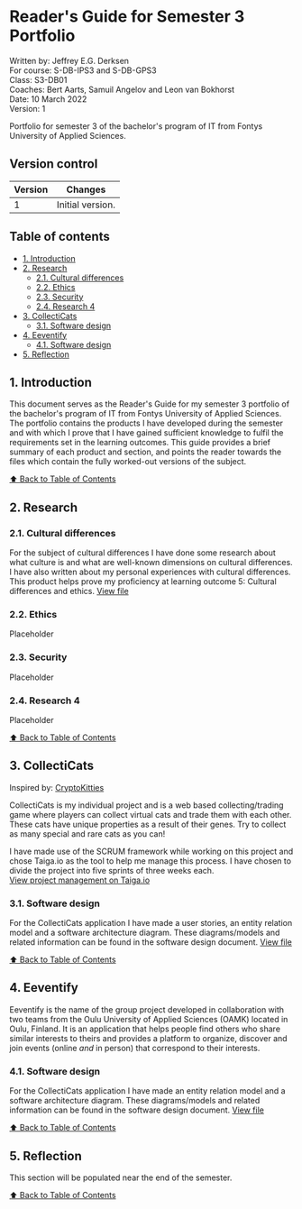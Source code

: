 <!-- omit in toc -->
# Reader's Guide for Semester 3 Portfolio

Written by: Jeffrey E.G. Derksen  
For course: S-DB-IPS3 and S-DB-GPS3  
Class: S3-DB01  
Coaches: Bert Aarts, Samuil Angelov and Leon van Bokhorst  
Date: 10 March 2022  
Version: 1  

Portfolio for semester 3 of the bachelor's program of IT from Fontys University of Applied Sciences.

<!-- omit in toc -->
## Version control

| Version | Changes |
|---------|---------|
| 1 | Initial version. |

<!-- omit in toc -->
## Table of contents

- [1. Introduction](#1-introduction)
- [2. Research](#2-research)
  - [2.1. Cultural differences](#21-cultural-differences)
  - [2.2. Ethics](#22-ethics)
  - [2.3. Security](#23-security)
  - [2.4. Research 4](#24-research-4)
- [3. CollectiCats](#3-collecticats)
  - [3.1. Software design](#31-software-design)
- [4. Eeventify](#4-eeventify)
  - [4.1. Software design](#41-software-design)
- [5. Reflection](#5-reflection)

## 1. Introduction

This document serves as the Reader's Guide for my semester 3 portfolio of the bachelor's program of IT from Fontys University of Applied Sciences. The portfolio contains the products I have developed during the semester and with which I prove that I have gained sufficient knowledge to fulfil the requirements set in the learning outcomes. This guide provides a brief summary of each product and section, and points the reader towards the files which contain the fully worked-out versions of the subject.

[⬆️ Back to Table of Contents](#table-of-contents)

## 2. Research

### 2.1. Cultural differences

For the subject of cultural differences I have done some research about what culture is and what are well-known dimensions on cultural differences. I have also written about my personal experiences with cultural differences. This product helps prove my proficiency at learning outcome 5: Cultural differences and ethics. [View file](/research/cultural_differences.md)

### 2.2. Ethics

Placeholder

### 2.3. Security

Placeholder

### 2.4. Research 4

Placeholder

[⬆️ Back to Table of Contents](#table-of-contents)

## 3. CollectiCats

Inspired by: [CryptoKitties](https://www.cryptokitties.co/)

CollectiCats is my individual project and is a web based collecting/trading game where players can collect virtual cats and trade them with each other. These cats have unique properties as a result of their genes. Try to collect as many special and rare cats as you can!

I have made use of the SCRUM framework while working on this project and chose Taiga.io as the tool to help me manage this process. I have chosen to divide the project into five sprints of three weeks each.  
[View project management on Taiga.io](https://tree.taiga.io/project/jeffrey_derksen-s3-individual)

### 3.1. Software design

For the CollectiCats application I have made a user stories, an entity relation model and a software architecture diagram. These diagrams/models and related information can be found in the software design document. [View file](/collecticats/software_design.md)

[⬆️ Back to Table of Contents](#table-of-contents)

## 4. Eeventify

Eeventify is the name of the group project developed in collaboration with two teams from the Oulu University of Applied Sciences (OAMK) located in Oulu, Finland. It is an application that helps people find others who share similar interests to theirs and provides a platform to organize, discover and join events (online *and* in person) that correspond to their interests.

### 4.1. Software design

For the CollectiCats application I have made an entity relation model and a software architecture diagram. These diagrams/models and related information can be found in the software design document. [View file](/eeventify/software_design.md)

[⬆️ Back to Table of Contents](#table-of-contents)

## 5. Reflection

This section will be populated near the end of the semester.

[⬆️ Back to Table of Contents](#table-of-contents)
